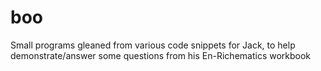 # boo
Small programs gleaned from various code snippets for Jack, to help demonstrate/answer some questions from his En-Richematics workbook

